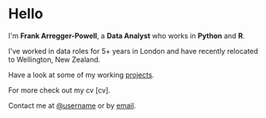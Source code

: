 ---
---

# Hello

I'm **Frank Arregger-Powell**, a **Data Analyst** who works in **Python** and **R**.

I've worked in data roles for 5+ years in London and have recently relocated to Wellington, New Zealand.

Have a look at some of my working [projects].

For more check out my cv [cv].

Contact me at [@username] or by [email].



[projects]: /projects
[resume]: https://demo.nurlan.co/hugo-vitae/
[@username]: https://twitter.com/username
[email]: mailto:email@example.com
